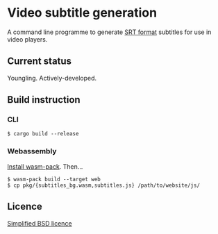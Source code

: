 # Video subtitle generation
A command line programme to generate [SRT format](https://en.wikipedia.org/wiki/SubRip) subtitles for use in video players.

## Current status
Youngling.  Actively-developed.

## Build instruction
### CLI
```
$ cargo build --release
```

### Webassembly
[Install wasm-pack](https://rustwasm.github.io/wasm-pack/installer/).  Then...
```
$ wasm-pack build --target web
$ cp pkg/{subtitles_bg.wasm,subtitles.js} /path/to/website/js/
```

## Licence
[Simplified BSD licence](https://spdx.github.io/license-list-data/BSD-2-Clause.html)
